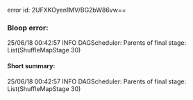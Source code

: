 error id: 2UFXKOyen1MV/BG2bW86vw==
### Bloop error:

25/06/18 00:42:57 INFO DAGScheduler: Parents of final stage: List(ShuffleMapStage 30)
#### Short summary: 

25/06/18 00:42:57 INFO DAGScheduler: Parents of final stage: List(ShuffleMapStage 30)